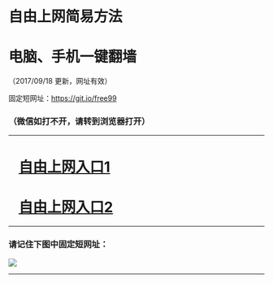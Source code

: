 ﻿# 自由上网简易方法

# 电脑、手机一键翻墙

（2017/09/18 更新，网址有效）

固定短网址：https://git.io/free99

### （微信如打不开，请转到浏览器打开）


***





# &nbsp;&nbsp; <a href="http://ft1158227352.fwq-tz1005.info/fwqtz01.html?t=091800116924 " target="_blank">自由上网入口1</a>
# &nbsp;&nbsp; <a href="http://ft3067013456.fwq-tz1006.info/fwqtz02.html?t=09180015854 " target="_blank">自由上网入口2</a>
***

### 请记住下图中固定短网址：

<img src="https://s3-us-west-2.amazonaws.com/fwq-1001/yjfq-20170905okok.png" /> 


***

